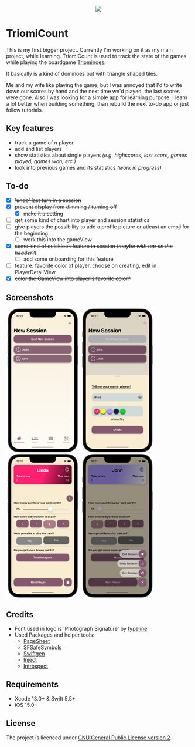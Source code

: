 <p align="center">
    <img src="https://github.com/vogelfrey/TriomiCount/blob/main/logo.png" width=600>
</p>

# TriomiCount
This is my first bigger project. Currently I'm working on it as my main project, while learning.
TriomiCount is used to track the state of the games while playing the boardgame [Triominoes](https://en.wikipedia.org/wiki/Triominoes).

It basically is a kind of dominoes but with triangle shaped tiles.

Me and my wife like playing the game, but I was annoyed that I'd to write down our scores by hand and the next time we'd played, the last scores were gone. Also I was looking for a simple app for learning purpose.
I learn a lot better when building something, than rebuild the next to-do app or just follow tutorials.

## Key features
* track a game of *n* player
* add and list players
* show statistics about single players *(e.g. highscores, last score, games played, games won, etc.)*
* look into previous games and its statistics *(work in progress)*

## To-do
- [x] ~~'undo' last turn in a session~~
- [x] ~~prevent display from dimming / turning off~~
    - [x] ~~make it a setting~~
- [ ] get some kind of chart into player and session statistics
- [ ] give players the possibility to add a profile picture or atleast an emoji for the beginning
    - [ ] work this into the gameView
- [x] ~~some kind of quicklook feature in session (*maybe with tap on the header?*)~~
    - [ ] add some onboarding for this feature
- [ ] feature: favorite color of player, choose on creating, edit in PlayerDetailView
- [x] ~~color the GameView into player's favorite color?~~

## Screenshots
<p float="left">
  <img src="./screenshots/screenshot_1.png" width="200" />
  <img src="./screenshots/screenshot_2.png" width="200" />
  <img src="./screenshots/screenshot_3.png" width="200" />
  <img src="./screenshots/screenshot_4.png" width="200" />
</p>

## Credits
* Font used in logo is 'Photograph Signature' by [typeline](https://creativemarket.com/typeline)
* Used Packages and helper tools:
    * [PageSheet](https://github.com/ericlewis/PageSheet)
    * [SFSafeSymbols](https://github.com/SFSafeSymbols/SFSafeSymbols)
    * [Swiftgen](https://github.com/SwiftGen/SwiftGen)
    * [Inject](https://github.com/krzysztofzablocki/Inject)
    * [Introspect](https://github.com/siteline/SwiftUI-Introspect)

## Requirements
* Xcode 13.0+ & Swift 5.5+
* iOS 15.0+

## License
The project is licenced under [GNU General Public License version 2](./LICENSE).
